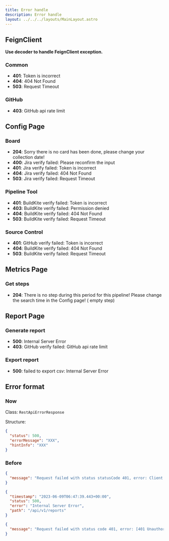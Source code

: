 ```yaml
---
title: Error handle
description: Error handle
layout: ../../../layouts/MainLayout.astro
---
```


## FeignClient

**Use decoder to handle FeignClient exception.**

### Common

- **401**: Token is incorrect
- **404**: 404 Not Found
- **503**: Request Timeout

### GitHub

- **403**: GitHub api rate limit

## Config Page

### Board

- **204**: Sorry there is no card has been done, please change your collection date!
- **400**: Jira verify failed: Please reconfirm the input
- **401**: Jira verify failed: Token is incorrect
- **404**: Jira verify failed: 404 Not Found
- **503**: Jira verify failed: Request Timeout

### Pipeline Tool

- **401**: BuildKite verify failed: Token is incorrect
- **403**: BuildKite verify failed: Permission denied
- **404**: BuildKite verify failed: 404 Not Found
- **503**: BuildKite verify failed: Request Timeout

### Source Control

- **401**: GitHub verify failed: Token is incorrect
- **404**: BuildKite verify failed: 404 Not Found
- **503**: BuildKite verify failed: Request Timeout

## Metrics Page

### Get steps

- **204**: There is no step during this period for this pipeline! Please change the search time in the Config page! (
  empty step)

## Report Page

### Generate report

- **500**: Internal Server Error
- **403**: GitHub verify failed: GitHub api rate limit

### Export report

- **500**: failed to export csv: Internal Server Error

## Error format

### Now

Class: `RestApiErrorResponse`

Structure:

```json
{
  "status": 500,
  "errorMessage": "XXX",
  "hintInfo": "XXX"
}
```

### Before

```json
{
  "message": "Request failed with status statusCode 401, error: Client Error"
}
```

```json
{
  "timestamp": "2023-06-09T06:47:39.443+00:00",
  "status": 500,
  "error": "Internal Server Error",
  "path": "/api/v1/reports"
}
```

```json
{
  "message": "Request failed with status code 401, error: [401 Unauthorized] during [GET] to [https://api.github.com/user/repos] [GitHubFeignClient#getAllRepos(String)]: [{\"message\":\"Bad credentials\",\"documentation_url\":\"https://docs.github.com/rest\"}]"
}
```
